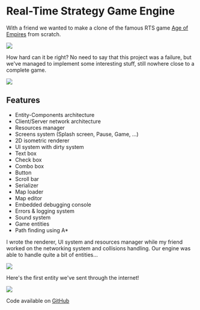 # Real-Time Strategy Game Engine

With a friend we wanted to make a clone of the famous RTS game <a href="https://en.wikipedia.org/wiki/Age_of_Empires">Age of Empires</a> from scratch.

![]({{rootImages}}projects/europa/ageofempire.jpg)

How hard can it be right?
No need to say that this project was a failure, but we've managed to implement some interesting stuff, still nowhere close to a complete game.

![]({{rootImages}}projects/europa/europa-scene.png)

## Features
- Entity-Components architecture
- Client/Server network architecture
- Resources manager
- Screens system (Splash screen, Pause, Game, ...)
- 2D isometric renderer
- UI system with dirty system
- Text box
- Check box
- Combo box
- Button
- Scroll bar
- Serializer
- Map loader
- Map editor
- Embedded debugging console
- Errors &amp; logging system
- Sound system
- Game entities
- Path finding using A*

I wrote the renderer, UI system and resources manager while my friend worked on the networking system and collisions handling. Our engine was able to handle quite a bit of entities...

![]({{rootImages}}projects/europa/europa-macdonald.png)

Here's the first entity we've sent through the internet!

![]({{rootImages}}projects/europa/europa-first-entity.png)

Code available on [GitHub](https://github.com/Nicolas82588/europa)
